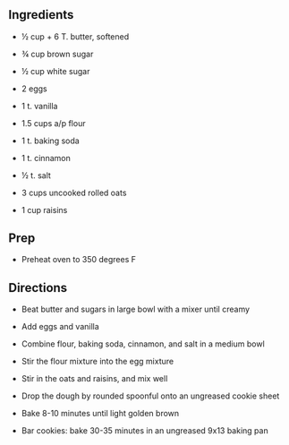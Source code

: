 # 

## Ingredients

- ½ cup + 6 T. butter, softened

- ¾ cup brown sugar

- ½ cup white sugar

- 2 eggs

- 1 t. vanilla

- 1.5 cups a/p flour

- 1 t. baking soda

- 1 t. cinnamon

- ½ t. salt

- 3 cups uncooked rolled oats

- 1 cup raisins

## Prep

- Preheat oven to 350 degrees F

## Directions

- Beat butter and sugars in large bowl with a mixer until creamy

- Add eggs and vanilla

- Combine flour, baking soda, cinnamon, and salt in a medium bowl

- Stir the flour mixture into the egg mixture

- Stir in the oats and raisins, and mix well

- Drop the dough by rounded spoonful onto an ungreased cookie sheet

- Bake 8-10 minutes until light golden brown

- Bar cookies: bake 30-35 minutes in an ungreased 9x13 baking pan
